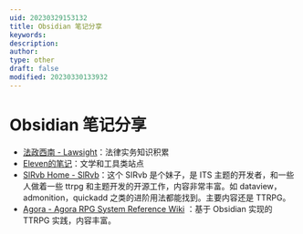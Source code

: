 ```yaml
---
uid: 20230329153132
title: Obsidian 笔记分享
keywords: 
description: 
author: 
type: other
draft: false
modified: 20230330133932
---
```


# Obsidian 笔记分享

- [法政西南 - Lawsight](https://publish.obsidian.md/wanyulawyer/Lawsight)：法律实务知识积累
- [Eleven的笔记](https://publish.obsidian.md/eleven)：文学和工具类站点
- [SlRvb Home - SlRvb](https://publish.obsidian.md/slrvb/90+Site/SlRvb+Home)：这个 SIRvb 是个妹子，是 ITS 主题的开发者，和一些人做着一些 ttrpg 和主题开发的开源工作，内容非常丰富。如 dataview，admonition，quickadd 之类的进阶用法都能找到。主要内容还是 TTRPG。
- [Agora - Agora RPG System Reference Wiki](https://publish.obsidian.md/agora/Agora) ：基于 Obsidian 实现的 TTRPG 实践，内容丰富。